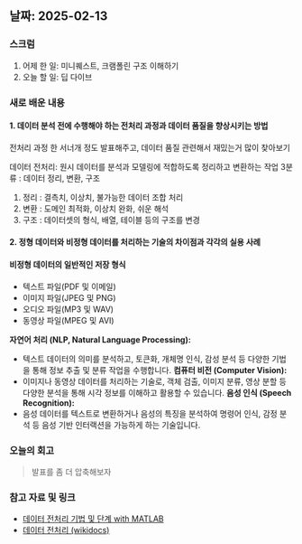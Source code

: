 ## 날짜: 2025-02-13

### 스크럼
1. 어제 한 일: 미니퀘스트, 크램폴린 구조 이해하기
2. 오늘 할 일: 딥 다이브

### 새로 배운 내용
#### 1. 데이터 분석 전에 수행해야 하는 전처리 과정과 데이터 품질을 향상시키는 방법
전처리 과정 한 서너개 정도 발표해주고, 데이터 품질 관련해서 재밌는거 많이 찾아보기

데이터 전처리: 원시 데이터를 분석과 모델링에 적합하도록 정리하고 변환하는 작업
3분류 : 데이터 정리, 변환, 구조
1. 정리 : 결측치, 이상치, 불가능한 데이터 조합 처리
2. 변환 : 도메인 최적화, 이상치 완화, 쉬운 해석
3. 구조 : 데이터셋의 형식, 배열, 테이블 등의 구조를 변경

#### 2. 정형 데이터와 비정형 데이터를 처리하는 기술의 차이점과 각각의 실용 사례

#### 비정형 데이터의 일반적인 저장 형식
- 텍스트 파일(PDF 및 이메일)
- 이미지 파일(JPEG 및 PNG)
- 오디오 파일(MP3 및 WAV)
- 동영상 파일(MPEG 및 AVI)

**자연어 처리 (NLP, Natural Language Processing):**
- 텍스트 데이터의 의미를 분석하고, 토큰화, 개체명 인식, 감성 분석 등 다양한 기법을 통해 정보 추출 및 분류 작업을 수행합니다.
**컴퓨터 비전 (Computer Vision):**
- 이미지나 동영상 데이터를 처리하는 기술로, 객체 검출, 이미지 분류, 영상 분할 등 다양한 분석을 통해 시각 정보를 이해하고 활용할 수 있습니다.
**음성 인식 (Speech Recognition):**
- 음성 데이터를 텍스트로 변환하거나 음성의 특징을 분석하여 명령어 인식, 감정 분석 등 음성 기반 인터랙션을 가능하게 하는 기술입니다.


### 오늘의 회고
> 발표를 좀 더 압축해보자

### 참고 자료 및 링크
- [데이터 전처리 기법 및 단계 with MATLAB](https://kr.mathworks.com/discovery/data-preprocessing.html)
- [데이터 전처리 (wikidocs)](https://wikidocs.net/16574)